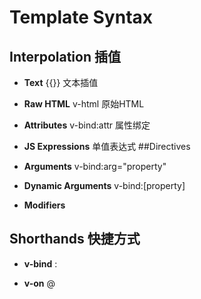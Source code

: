 # Template Syntax
## Interpolation 插值

* **Text** {{}} 文本插值

* **Raw HTML** v-html 原始HTML

* **Attributes** v-bind:attr 属性绑定

* **JS Expressions** 单值表达式 
  ##Directives

* **Arguments** v-bind:arg="property"

* **Dynamic Arguments** v-bind:[property]

* **Modifiers** 

## Shorthands 快捷方式

* **v-bind** :

* **v-on** @
